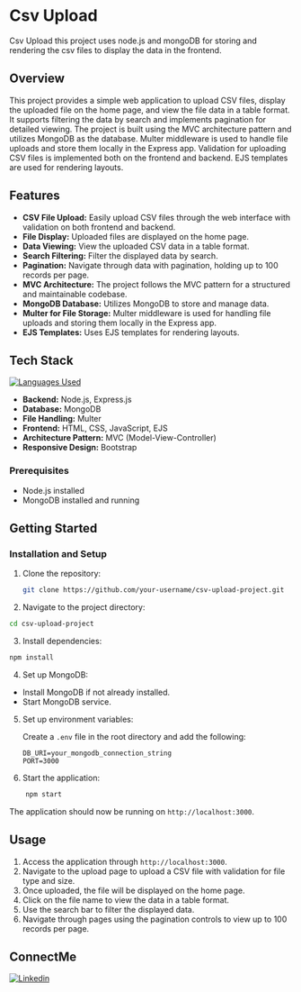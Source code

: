 # Csv Upload
Csv Upload this project uses node.js and mongoDB for storing  and rendering the csv files to display the data in the frontend.
## Overview
This project provides a simple web application to upload CSV files, display the uploaded file on the home page, and view the file data in a table format. It supports filtering the data by search and implements pagination for detailed viewing. The project is built using the MVC architecture pattern and utilizes MongoDB as the database. Multer middleware is used to handle file uploads and store them locally in the Express app. Validation for uploading CSV files is implemented both on the frontend and backend. EJS templates are used for rendering layouts.

## Features
- **CSV File Upload:** Easily upload CSV files through the web interface with validation on both frontend and backend.
- **File Display:** Uploaded files are displayed on the home page.
- **Data Viewing:** View the uploaded CSV data in a table format.
- **Search Filtering:** Filter the displayed data by search.
- **Pagination:** Navigate through data with pagination, holding up to 100 records per page.
- **MVC Architecture:** The project follows the MVC pattern for a structured and maintainable codebase.
- **MongoDB Database:** Utilizes MongoDB to store and manage data.
- **Multer for File Storage:** Multer middleware is used for handling file uploads and storing them locally in the Express app.
- **EJS Templates:** Uses EJS templates for rendering layouts.

## Tech Stack
[![Languages Used](https://skillicons.dev/icons?i=js,html,css,bootstrap,nodejs,express,mongodb)](https://skillicons.dev)
- **Backend:** Node.js, Express.js
- **Database:** MongoDB
- **File Handling:** Multer
- **Frontend:** HTML, CSS, JavaScript, EJS
- **Architecture Pattern:** MVC (Model-View-Controller)
- **Responsive Design:** Bootstrap

### Prerequisites

- Node.js installed
- MongoDB installed and running
## Getting Started

### Installation and Setup
1. Clone the repository:
   ```bash
   git clone https://github.com/your-username/csv-upload-project.git

2. Navigate to the project directory:
```bash 
cd csv-upload-project
```

3. Install dependencies:
```bash 
npm install
```

4. Set up MongoDB:
- Install MongoDB if not already installed.
- Start MongoDB service.

5. Set up environment variables:

    Create a `.env` file in the root directory and add the following:

    ```
    DB_URI=your_mongodb_connection_string
    PORT=3000
    ```
6. Start the application:
```bash
    npm start
```
The application should now be running on `http://localhost:3000`.

## Usage
1. Access the application through `http://localhost:3000`.
2. Navigate to the upload page to upload a CSV file with validation for file type and size.
3. Once uploaded, the file will be displayed on the home page.
4. Click on the file name to view the data in a table format.
5. Use the search bar to filter the displayed data.
6. Navigate through pages using the pagination controls to view up to 100 records per page.


## ConnectMe 
[![Linkedin](https://skillicons.dev/icons?i=linkedin)](https://www.linkedin.com/in/mdirfanul/)
